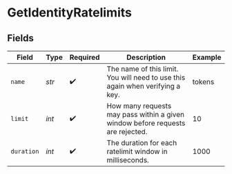 # GetIdentityRatelimits


## Fields

| Field                                                                          | Type                                                                           | Required                                                                       | Description                                                                    | Example                                                                        |
| ------------------------------------------------------------------------------ | ------------------------------------------------------------------------------ | ------------------------------------------------------------------------------ | ------------------------------------------------------------------------------ | ------------------------------------------------------------------------------ |
| `name`                                                                         | *str*                                                                          | :heavy_check_mark:                                                             | The name of this limit. You will need to use this again when verifying a key.  | tokens                                                                         |
| `limit`                                                                        | *int*                                                                          | :heavy_check_mark:                                                             | How many requests may pass within a given window before requests are rejected. | 10                                                                             |
| `duration`                                                                     | *int*                                                                          | :heavy_check_mark:                                                             | The duration for each ratelimit window in milliseconds.                        | 1000                                                                           |